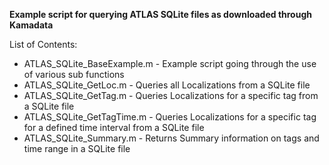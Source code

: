<b>Example script for querying ATLAS SQLite files as downloaded through Kamadata</b></br>

List of Contents:
<ul>
<li>ATLAS_SQLite_BaseExample.m - Example script going through the use of various sub functions
<li>ATLAS_SQLite_GetLoc.m - Queries all Localizations from a SQLite file
<li>ATLAS_SQLite_GetTag.m - Queries Localizations for a specific tag from a SQLite file
<li>ATLAS_SQLite_GetTagTime.m - Queries Localizations for a specific tag for a defined time interval from a SQLite file
<li>ATLAS_SQLite_Summary.m - Returns Summary information on tags and time range in a SQLite file
</ul>
